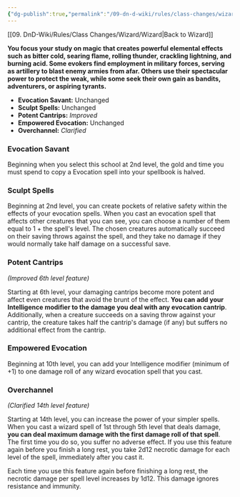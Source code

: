 ```yaml
---
{"dg-publish":true,"permalink":"/09-dn-d-wiki/rules/class-changes/wizard/school-of-evocation/","tags":["subclass","wizard"]}
---
```


[[09. DnD-Wiki/Rules/Class Changes/Wizard/Wizard\|Back to Wizard]]

**You focus your study on magic that creates powerful elemental effects such as bitter cold, searing flame, rolling thunder, crackling lightning, and burning acid. Some evokers find employment in military forces, serving as artillery to blast enemy armies from afar. Others use their spectacular power to protect the weak, while some seek their own gain as bandits, adventurers, or aspiring tyrants.**

* **Evocation Savant:** Unchanged
* **Sculpt Spells:** Unchanged
* **Potent Cantrips:** *Improved*
* **Empowered Evocation:** Unchanged
* **Overchannel:** *Clarified*

### Evocation Savant
Beginning when you select this school at 2nd level, the gold and time you must spend to copy a Evocation spell into your spellbook is halved.

### Sculpt Spells
Beginning at 2nd level, you can create pockets of relative safety within the effects of your evocation spells. When you cast an evocation spell that affects other creatures that you can see, you can choose a number of them equal to 1 + the spell's level. The chosen creatures automatically succeed on their saving throws against the spell, and they take no damage if they would normally take half damage on a successful save.

### Potent Cantrips
*(Improved 6th level feature)*

Starting at 6th level, your damaging cantrips become more potent and affect even creatures that avoid the brunt of the effect. **You can add your Intelligence modifier to the damage you deal with any evocation cantrip**. Additionally, when a creature succeeds on a saving throw against your cantrip, the creature takes half the cantrip's damage (if any) but suffers no additional effect from the cantrip. 

### Empowered Evocation
Beginning at 10th level, you can add your Intelligence modifier (minimum of +1) to one damage roll of any wizard evocation spell that you cast.

### Overchannel
*(Clarified 14th level feature)*

Starting at 14th level, you can increase the power of your simpler spells. When you cast a wizard spell of 1st through 5th level that deals damage, **you can deal maximum damage with the first damage roll of that spell**. The first time you do so, you suffer no adverse effect. If you use this feature again before you finish a long rest, you take 2d12 necrotic damage for each level of the spell, immediately after you cast it. 

Each time you use this feature again before finishing a long rest, the necrotic damage per spell level increases by 1d12. This damage ignores resistance and immunity.

